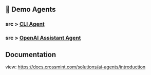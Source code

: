 ## 🤖 Demo Agents 

### src > [CLI Agent](src/cli_hello-world)

### src > [OpenAI Assistant Agent](src/openai_assistant-hello-world)

## Documentation

view: https://docs.crossmint.com/solutions/ai-agents/introduction
